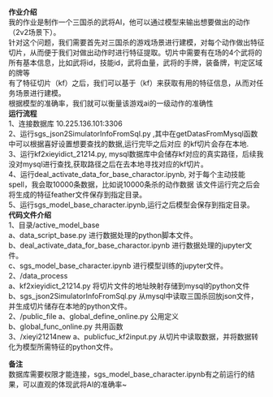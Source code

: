 **作业介绍**  
我的作业是制作一个三国杀的武将AI，他可以通过模型来输出想要做出的动作（2v2场景下）。  
针对这个问题，我们需要首先对三国杀的游戏场景进行建模，对每个动作做出特征切片，从而便于我们对做出动作时进行特征提取。切片中需要有在场的4个武将的所有基本信息，比如武将id，技能id，武将血量，武将的手牌，装备牌，判定区域的牌等   
有了特征切片（kf）之后，我们可以基于（kf）来获取有用的特征信息，从而对任务场景进行建模。   
根据模型的准确率，我们就可以衡量该游戏ai的一级动作的准确性  
**运行流程**  
1、连接数据库 10.225.136.101:3306   
2、运行sgs_json2SimulatorInfoFromSql.py ,其中在getDatasFromMysql函数中可以根据喜好设置想要查找的数据,运行完毕之后对应
的kf切片会存在本地.   
3、运行kf2xieyidict_21214.py, mysql数据库中会储存kf对应的真实路径，后续我没对mysql进行查找,获取路径之后在去本地寻找对应的kf切片。  
4、运行deal_activate_data_for_base_charactor.ipynb, 对于每个主动技能spell，我会取10000条数据，比如说10000条杀的动作数据
该文件运行完之后会将生成的特征feather文件保存到指定目录。   
5、运行sgs_model_base_character.ipynb,运行之后模型会保存到指定目录。  
**代码文件介绍**  
1、目录/active_model_base  
a、data_script_base.py 进行数据处理的python脚本文件。  
b、deal_activate_data_for_base_charactor.ipynb 进行数据处理的jupyter文件。   
c、sgs_model_base_character.ipynb 进行模型训练的jupyter文件。  
2、/data_process  
a、kf2xieyidict_21214.py 将切片文件的地址映射存储到mysql的python文件  
b、sgs_json2SimulatorInfoFromSql.py 从mysql中读取三国杀回放json文件，并生成切片储存在本地的python文件。  
2、/public_file
a、global_define_online.py 公用定义   
b、global_func_online.py 共用函数  
3、/xieyi21214new
a、publicfuc_kf2input.py 从切片中读取数据，并将数据转化为模型所需特征的python文件。

**备注**  
数据库需要权限才能连接，sgs_model_base_character.ipynb有之前运行的结果，可以直观的体现武将AI的准确率~